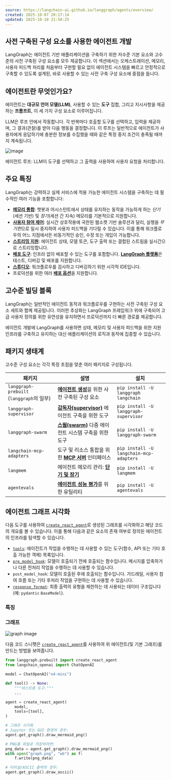 ```yaml
---
source: https://langchain-ai.github.io/langgraph/agents/overview/
created: 2025-10-07 20:17:14
updated: 2025-10-10 21:58:25
---
```


## 사전 구축된 구성 요소를 사용한 에이전트 개발

LangGraph는 에이전트 기반 애플리케이션을 구축하기 위한 저수준 기본 요소와 고수준의 사전 구축된 구성 요소를 모두 제공합니다. 이 섹션에서는 오케스트레이션, 메모리, 사용자 피드백 처리를 처음부터 구현할 필요 없이 에이전트 시스템을 빠르고 안정적으로 구축할 수 있도록 설계된, 바로 사용할 수 있는 사전 구축 구성 요소에 중점을 둡니다.

## 에이전트란 무엇인가요?

에이전트는 **대규모 언어 모델(LLM)**, 사용할 수 있는 **도구** 집합, 그리고 지시사항을 제공하는 **프롬프트**, 이 세 가지 구성 요소로 이루어집니다.

LLM은 루프 안에서 작동합니다. 각 반복마다 호출할 도구를 선택하고, 입력을 제공하며, 그 결과(관찰)를 받아 다음 행동을 결정합니다. 이 루프는 일반적으로 에이전트가 사용자에게 응답하기에 충분한 정보를 수집했을 때와 같은 특정 중지 조건이 충족될 때까지 계속됩니다.

![image](https://langchain-ai.github.io/langgraph/agents/assets/agent.png)

에이전트 루프: LLM이 도구를 선택하고 그 출력을 사용하여 사용자 요청을 처리합니다.

## 주요 특징

LangGraph는 강력하고 실제 서비스에 적용 가능한 에이전트 시스템을 구축하는 데 필수적인 여러 기능을 포함합니다:

- [**메모리 통합**](https://langchain-ai.github.io/langgraph/how-tos/memory/add-memory/): 챗봇과 어시스턴트에서 상태를 유지하는 동작을 가능하게 하는 *단기*(세션 기반) 및 *장기*(세션 간 지속) 메모리를 기본적으로 지원합니다.
- [**사용자 참여 제어**](https://langchain-ai.github.io/langgraph/concepts/human_in_the_loop/): 실시간 상호작용에 국한된 웹소켓 기반 솔루션과 달리, 실행을 *무기한*으로 일시 중지하여 사용자 피드백을 기다릴 수 있습니다. 이를 통해 워크플로우의 어느 지점에서든 비동기적인 승인, 수정 또는 개입이 가능합니다.
- [**스트리밍 지원**](https://langchain-ai.github.io/langgraph/how-tos/streaming/): 에이전트 상태, 모델 토큰, 도구 출력 또는 결합된 스트림을 실시간으로 스트리밍합니다.
- [**배포 도구**](https://langchain-ai.github.io/langgraph/tutorials/langgraph-platform/local-server/): 인프라 없이 배포할 수 있는 도구를 포함합니다. [**LangGraph 플랫폼**](https://langchain-ai.github.io/langgraph/concepts/langgraph_platform/)은 테스트, 디버깅 및 배포를 지원합니다.
- [**스튜디오**](https://langchain-ai.github.io/langgraph/concepts/langgraph_studio/): 워크플로우를 검사하고 디버깅하기 위한 시각적 IDE입니다.
- 프로덕션을 위한 여러 [**배포 옵션**](https://langchain-ai.github.io/langgraph/concepts/deployment_options.md)을 지원합니다.

## 고수준 빌딩 블록

LangGraph는 일반적인 에이전트 동작과 워크플로우를 구현하는 사전 구축된 구성 요소 세트와 함께 제공됩니다. 이러한 추상화는 LangGraph 프레임워크 위에 구축되어 고급 사용자 정의를 위한 유연성을 유지하면서 프로덕션까지 더 빠른 경로를 제공합니다.

에이전트 개발에 LangGraph를 사용하면 상태, 메모리 및 사용자 피드백을 위한 지원 인프라를 구축하고 유지하는 대신 애플리케이션의 로직과 동작에 집중할 수 있습니다.

## 패키지 생태계

고수준 구성 요소는 각각 특정 초점을 맞춘 여러 패키지로 구성됩니다.

| 패키지 | 설명 | 설치 |
| --- | --- | --- |
| `langgraph-prebuilt` (`langgraph`의 일부) | [**에이전트 생성**](https://langchain-ai.github.io/langgraph/agents/agents/)을 위한 사전 구축된 구성 요소 | `pip install -U langgraph langchain` |
| `langgraph-supervisor` | [**감독자(supervisor)**](https://langchain-ai.github.io/langgraph/agents/multi-agent/#supervisor) 에이전트 구축을 위한 도구 | `pip install -U langgraph-supervisor` |
| `langgraph-swarm` | [**스웜(swarm)**](https.langchain-ai.github.io/langgraph/agents/multi-agent/#swarm) 다중 에이전트 시스템 구축을 위한 도구 | `pip install -U langgraph-swarm` |
| `langchain-mcp-adapters` | 도구 및 리소스 통합을 위한 [**MCP 서버**](https://langchain-ai.github.io/langgraph/agents/mcp/) 인터페이스 | `pip install -U langchain-mcp-adapters` |
| `langmem` | 에이전트 메모리 관리: [**단기 및 장기**](https://langchain-ai.github.io/langgraph/how-tos/memory/add-memory/) | `pip install -U langmem` |
| `agentevals` | [**에이전트 성능 평가**](https://langchain-ai.github.io/langgraph/agents/evals/)를 위한 유틸리티 | `pip install -U agentevals` |

## 에이전트 그래프 시각화

다음 도구를 사용하여 [`create_react_agent`](https://langchain-ai.github.io/langgraph/reference/prebuilt/#langgraph.prebuilt.chat_agent_executor.create_react_agent)로 생성된 그래프를 시각화하고 해당 코드의 개요를 볼 수 있습니다. 이를 통해 다음과 같은 요소의 존재 여부로 정의된 에이전트의 인프라를 탐색할 수 있습니다.

- [`tools`](https://langchain-ai.github.io/langgraph/how-tos/tool-calling/): 에이전트가 작업을 수행하는 데 사용할 수 있는 도구(함수, API 또는 기타 호출 가능한 객체) 목록입니다.
- [`pre_model_hook`](https://langchain-ai.github.io/langgraph/how-tos/create-react-agent-manage-message-history/): 모델이 호출되기 전에 호출되는 함수입니다. 메시지를 압축하거나 다른 전처리 작업을 수행하는 데 사용할 수 있습니다.
- `post_model_hook`: 모델이 호출된 후에 호출되는 함수입니다. 가드레일, 사용자 참여 흐름 또는 기타 후처리 작업을 구현하는 데 사용할 수 있습니다.
- [`response_format`](https://langchain-ai.github.io/langgraph/agents/agents/#6-configure-structured-output): 최종 출력의 유형을 제한하는 데 사용되는 데이터 구조입니다(예: `pydantic` `BaseModel`).

### 특징

### 그래프

![graph image](https://langchain-ai.github.io/langgraph/agents/assets/react_agent_graphs/0001.svg)

다음 코드 스니펫은 [`create_react_agent`](https://langchain-ai.github.io/langgraph/reference/prebuilt/#langgraph.prebuilt.chat_agent_executor.create_react_agent)를 사용하여 위 에이전트(및 기본 그래프)를 만드는 방법을 보여줍니다.

```python
from langgraph.prebuilt import create_react_agent
from langchain_openai import ChatOpenAI

model = ChatOpenAI("o4-mini")

def tool() -> None:
    """테스트용 도구."""
    ...

agent = create_react_agent(
    model,
    tools=[tool],
)

# 그래프 시각화
# Jupyter 또는 GUI 환경의 경우:
agent.get_graph().draw_mermaid_png()

# PNG를 파일로 저장하려면:
png_data = agent.get_graph().draw_mermaid_png()
with open("graph.png", "wb") as f:
    f.write(png_data)

# 터미널/ASCII 출력의 경우:
agent.get_graph().draw_ascii()
```
